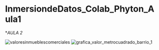 # InmersiondeDatos_Colab_Phyton_Aula1

**AULA 2*

![valoresinmueblescomerciales](https://user-images.githubusercontent.com/123271113/228726132-bd8b3ec2-6325-4533-81f4-2dc5193ae93c.png)
![grafica_valor_metrocuadrado_barrio_1](https://user-images.githubusercontent.com/123271113/228726212-fd285ab5-03bc-4ee9-95fb-c9e20f84d9ac.png)
